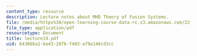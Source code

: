 ```yaml
---
content_type: resource
description: Lecture notes about MHD Theory of Fusion Systems.
file: /media/https%3A/open-learning-course-data-rc.s3.amazonaws.com/22-615-mhd-theory-of-fusion-systems-spring-2007/643066a2be4328fbf403a79a148cd3cc_lecture19.pdf
file_type: application/pdf
resourcetype: Document
title: lecture19.pdf
uid: 643066a2-be43-28fb-f403-a79a148cd3cc
---
```

